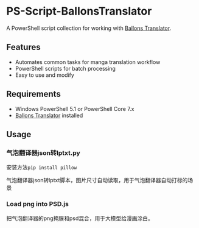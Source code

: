# PS-Script-BallonsTranslator

A PowerShell script collection for working with [Ballons Translator](https://github.com/dmMaze/BallonsTranslator).

## Features

- Automates common tasks for manga translation workflow
- PowerShell scripts for batch processing
- Easy to use and modify

## Requirements

- Windows PowerShell 5.1 or PowerShell Core 7.x
- [Ballons Translator](https://github.com/dmMaze/BallonsTranslator) installed

## Usage

### 气泡翻译器json转lptxt.py
安装方法`pip install pillow`

气泡翻译器json转lptxt脚本，图片尺寸自动读取，用于气泡翻译器自动打标的场景

### Load png into PSD.js
把气泡翻译器的png掩膜和psd混合，用于大模型给漫画涂白。